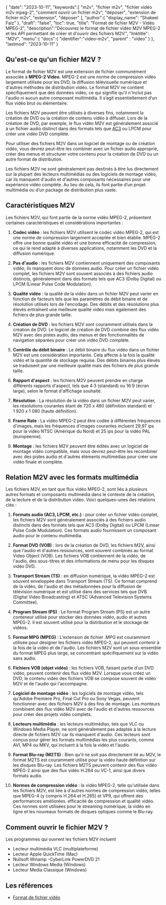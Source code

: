 {
"date": "2023-10-11",
   "keywords":[
"m2v",
"fichier m2v",
"fichier vidéo m2v mpeg-2",
"comment ouvrir un fichier m2v",
"déposer",
"extension de fichier m2v",
"extension",
"déposer"
],
   "author":{
"display_name": "Shakeel Faiz"
},
"draft": "false",
"toc": true,
"title": "Format de fichier M2V - Vidéo MPEG-2",
   "description":"Découvrez le format de fichier vidéo M2V MPEG-2 et les API permettant de créer et d'ouvrir des fichiers M2V.",
"linktitle": "M2V",
   "menu":{
      "docs":{
         "identifier":"video-m2v",
"parent" : "video"
}
},
"lastmod": "2023-10-11"
}

## Qu'est-ce qu'un fichier M2V ?

Le format de fichier M2V est une extension de fichier communément associée à **MPEG-2 Video**. MPEG-2 est une norme de compression vidéo largement utilisée pour les DVD, la diffusion télévisuelle numérique et d'autres méthodes de distribution vidéo. Le format M2V ne contient spécifiquement que des données vidéo, ce qui signifie qu'il n'inclut pas l'audio ni aucun autre composant multimédia. Il s’agit essentiellement d’un flux vidéo brut ou élémentaire.

Les fichiers M2V peuvent être utilisés à diverses fins, notamment la création de DVD ou la création de contenu vidéo à diffuser. Lors de la création de DVD, par exemple, le flux vidéo M2V est généralement associé à un fichier audio distinct dans des formats tels que [AC3](/fr/audio/ac3/) ou LPCM pour créer une vidéo DVD complète.

Pour utiliser des fichiers M2V dans un logiciel de montage ou de création vidéo, vous devrez peut-être les combiner avec un fichier audio approprié, créer des menus et structurer votre contenu pour la création de DVD ou un autre format de distribution.

Les fichiers M2V ne sont généralement pas destinés à être lus directement sur la plupart des lecteurs multimédias ou des logiciels de montage vidéo, car ils manquent d'audio et d'autres composants nécessaires pour une expérience vidéo complète. Au lieu de cela, ils font partie d’un projet multimédia ou d’un package de distribution plus vaste.

## Caractéristiques M2V

Les fichiers M2V, qui font partie de la norme vidéo MPEG-2, présentent certaines caractéristiques et considérations importantes :

1. **Codec vidéo** : les fichiers M2V utilisent le codec vidéo MPEG-2, qui est une norme de compression largement acceptée et bien établie. MPEG-2 offre une bonne qualité vidéo et une bonne efficacité de compression, ce qui le rend adapté à diverses applications, notamment les DVD et la diffusion numérique.
    
















2. **Pas d'audio** : les fichiers M2V contiennent uniquement des composants vidéo, ils manquent donc de données audio. Pour créer un fichier vidéo complet, les fichiers M2V sont souvent associés à des fichiers audio distincts, généralement dans des formats tels que AC3 (Dolby Digital) ou LPCM (Linear Pulse Code Modulation).
    
















3. **Qualité vidéo** : la qualité de la vidéo dans un fichier M2V peut varier en fonction de facteurs tels que les paramètres de débit binaire et de résolution utilisés lors de l'encodage. Des débits et des résolutions plus élevés entraînent une meilleure qualité vidéo mais également des fichiers de plus grande taille.
       

















4. **Création de DVD** : les fichiers M2V sont couramment utilisés dans la création de DVD. Le logiciel de création de DVD combine des flux vidéo M2V avec des pistes audio, des menus et des fonctionnalités de navigation séparées pour créer une vidéo DVD complète.
    
















5. **Contrôle du débit binaire** : Le débit binaire du flux vidéo dans un fichier M2V est une considération importante. Cela affecte à la fois la qualité vidéo et la quantité de stockage requise. Des débits binaires plus élevés se traduisent par une meilleure qualité mais des fichiers de plus grande taille.
    
















6. **Rapport d'aspect** : les fichiers M2V peuvent prendre en charge différents rapports d'aspect, tels que 4:3 (standard) ou 16:9 (écran large), selon le format d'affichage souhaité.
    
















7. **Résolution** : La résolution de la vidéo dans un fichier M2V peut varier, les résolutions courantes étant de 720 x 480 (définition standard) et 1 920 x 1 080 (haute définition).
    
















8. **Frame Rate** : La vidéo MPEG-2 peut être codée à différentes fréquences d'images, mais les fréquences d'images courantes incluent 29,97 ips pour la vidéo NTSC (Amérique du Nord) et 25 ips pour la vidéo PAL (européenne).
    
















9. **Montage** : les fichiers M2V peuvent être édités avec un logiciel de montage vidéo compatible, mais vous devrez peut-être les recombiner avec des pistes audio et d'autres éléments multimédias pour créer une vidéo finale et complète.

## Relation M2V avec les formats multimédia

Les fichiers M2V, en tant que flux vidéo MPEG-2, sont liés à plusieurs autres formats et composants multimédia dans le contexte de la création, de la lecture et de la distribution vidéo. Voici quelques-unes des relations clés :

1. **Formats audio (AC3, LPCM, etc.)** : pour créer un fichier vidéo complet, les fichiers M2V sont généralement associés à des fichiers audio distincts dans des formats tels que AC3 (Dolby Digital) ou LPCM (Linear Pulse Code Modulation). Ces formats audio fournissent un composant audio pour le contenu multimédia.
    
















2. **Format DVD (VOB)** : lors de la création de DVD, les fichiers M2V, ainsi que l'audio et d'autres ressources, sont souvent combinés au format Video Object (VOB). Les fichiers VOB contiennent de la vidéo, de l'audio, des sous-titres et des informations de menu pour les disques vidéo DVD.
    
















3. **Transport Stream (TS)** : en diffusion numérique, la vidéo MPEG-2 est souvent enveloppée dans Transport Stream (TS). Ce format comprend de la vidéo, de l'audio et des métadonnées pour la diffusion de télévision numérique et est utilisé dans des services tels que DVB (Digital Video Broadcasting) et ATSC (Advanced Television Systems Committee).
    
















4. **Program Stream (PS)** : Le format Program Stream (PS) est un autre conteneur utilisé pour stocker des données vidéo, audio et autres MPEG-2. Il est souvent utilisé pour la distribution et le stockage de vidéos.
    
















5. **Format MPG (MPEG)** : L'extension de fichier .MPG est couramment utilisée pour désigner les fichiers vidéo MPEG-2, qui peuvent contenir à la fois de la vidéo et de l'audio. Les fichiers M2V sont un sous-ensemble du format MPEG plus large, se concentrant spécifiquement sur la vidéo sans audio.
    
















6. **Fichiers VOB (objet vidéo)** : les fichiers VOB, faisant partie d'un DVD vidéo, peuvent contenir des flux vidéo M2V. Lorsque vous créez un DVD, le contenu vidéo des fichiers VOB se compose souvent de vidéo M2V et de l'audio qui l'accompagne.
    
















7. **Logiciel de montage vidéo** : les logiciels de montage vidéo, tels qu'Adobe Premiere Pro, Final Cut Pro ou Sony Vegas, peuvent fonctionner avec des fichiers M2V à des fins de montage. Les monteurs combinent des flux vidéo M2V avec de l'audio et d'autres ressources pour créer des projets vidéo complets.
    
















8. **Lecteurs multimédia** : les lecteurs multimédias, tels que VLC ou Windows Media Player, ne sont généralement pas adaptés à la lecture directe de fichiers M2V car ils manquent d'audio. Ces lecteurs sont conçus pour gérer les formats multimédias les plus courants, comme AVI, MP4 ou MKV, qui incluent à la fois la vidéo et l'audio.
    
















9. **Format Blu-ray (M2TS)** : Bien qu'il ne soit pas directement lié au M2V, le format M2TS est couramment utilisé pour la vidéo haute définition sur les disques Blu-ray. Les fichiers M2TS peuvent contenir des flux vidéo MPEG-2 ainsi que des flux vidéo H.264 ou VC-1, ainsi que divers formats audio.
    
















10. **Normes de compression vidéo** : la vidéo MPEG-2, telle qu'utilisée dans les fichiers M2V, est liée à d'autres normes de compression vidéo, telles que MPEG-4 (y compris H.264 et H.265) et VP9, qui offrent des performances améliorées. efficacité de compression et qualité vidéo. Ces normes sont utilisées pour le streaming numérique, la vidéo en ligne et les nouveaux formats de disques optiques comme le Blu-ray.

## Comment ouvrir le fichier M2V ?

Les programmes qui ouvrent les fichiers M2V incluent

- Lecteur multimédia VLC (multiplateforme)
- Lecteur Apple QuickTime (Mac)
- Nullsoft Winamp
-CyberLink PowerDVD 21
- Lecteur Windows Media (Windows)
- Lecteur Media Classique (Windows)

## Les références
* [Format de fichier vidéo](https://en.wikipedia.org/wiki/Video_file_format)

